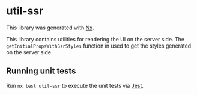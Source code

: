 # util-ssr

This library was generated with [Nx](https://nx.dev).

This library contains utilities for rendering the UI on the server side. 
The `getInitialPropsWithSsrStyles` function in used to get the styles generated on the server side.

## Running unit tests

Run `nx test util-ssr` to execute the unit tests via [Jest](https://jestjs.io).
